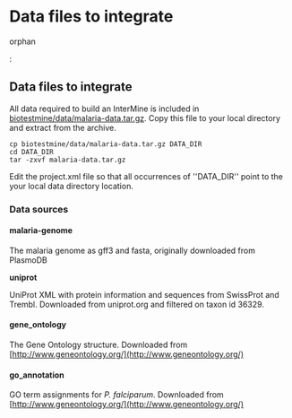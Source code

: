 # Data files to integrate

orphan

:

## Data files to integrate

All data required to build an InterMine is included in [biotestmine/data/malaria-data.tar.gz](https://github.com/intermine/biotestmine/tree/master/data/malaria-data.tar.gz). Copy this file to your local directory and extract from the archive.

```text
cp biotestmine/data/malaria-data.tar.gz DATA_DIR
cd DATA_DIR
tar -zxvf malaria-data.tar.gz
```

Edit the project.xml file so that all occurrences of \'\'DATA\_DIR\'\' point to the your local data directory location.

### Data sources

#### malaria-genome

The malaria genome as gff3 and fasta, originally downloaded from PlasmoDB

**uniprot**

UniProt XML with protein information and sequences from SwissProt and Trembl. Downloaded from uniprot.org and filtered on taxon id 36329.

#### gene\_ontology

The Gene Ontology structure. Downloaded from [http://www.geneontology.org/](http://www.geneontology.org/)

#### go\_annotation

GO term assignments for _P. falciparum_. Downloaded from [http://www.geneontology.org/](http://www.geneontology.org/)

